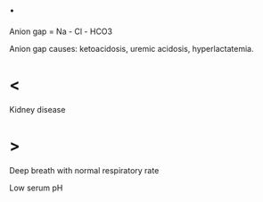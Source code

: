 # .

Anion gap = Na - Cl - HCO3

Anion gap causes: ketoacidosis, uremic acidosis, hyperlactatemia.

# <

Kidney disease

# >

Deep breath with normal respiratory rate

Low serum pH
